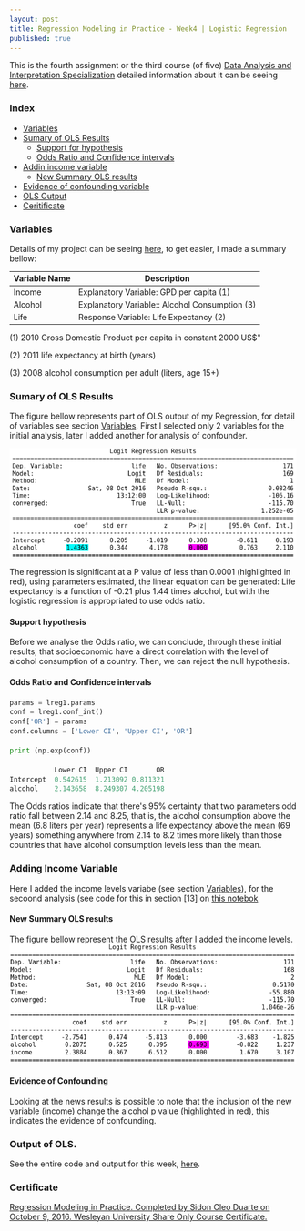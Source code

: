 ```yaml
---
layout: post
title: Regression Modeling in Practice - Week4 | Logistic Regression
published: true
---
```


This is the fourth assignment or the third course (of five)
[Data Analysis and Interpretation Specialization](https://www.coursera.org/specializations/data-analysis)
detailed information about it can be seeing [here](https://www.coursera.org/learn/data-visualization#).

### Index
+ [Variables](#variables)
+ [Sumary of OLS Results](#summary)
  + [Support for hypothesis](#support)
  + [Odds Ratio and Confidence intervals](#odds)
+ [Addin income variable](#add1)
  + [ New Summary OLS results](#new)
+ [Evidence of confounding variable](#evidence)
+ [OLS Output](#output)  
+ [Ceritificate](https://www.coursera.org/account/accomplishments/certificate/EL67GXA7CXJ3)

### <a name = "variables"></a>Variables

Details of my project can be seeing
[here](https://sidon.github.io/data-visualization-week1/), to get easier, I made a summary bellow:

|Variable Name|Description|
|-------------|-----------|
|Income       |Explanatory Variable: GPD per capita (1)|
|Alcohol      |Explanatory Variable:: Alcohol Consumption (3)|
|Life         |Response Variable: Life Expectancy (2)|

(1) 2010 Gross Domestic Product per capita in constant 2000 US$"

(2) 2011 life expectancy at birth (years)

(3) 2008 alcohol consumption per adult (liters, age 15+)

### <a name = "summary"></a>Sumary of OLS Results
The figure bellow represents part of OLS output of my Regression, for detail of
variables see section [Variables](#variables).
First I selected only 2 variables for the initial analysis, later I added another for analysis of confounder.

![plot](/images/ols_bregressionw4.png)

The regression is significant at a P value of less than 0.0001 (highlighted in red), using parameters estimated,  the linear equation can be generated: Life expectancy is a function of -0.21 plus 1.44 times alcohol, but with the logistic regression is appropriated to use odds ratio.

#### <a name = "support"></a>Support hypothesis
Before we analyse the Odds ratio, we can conclude, through these initial results, that socioeconomic have a direct correlation with the level of alcohol consumption of a country. Then, we can reject the null hypothesis.

#### <a name = "odds"></a>Odds Ratio and Confidence intervals

```python
params = lreg1.params
conf = lreg1.conf_int()
conf['OR'] = params
conf.columns = ['Lower CI', 'Upper CI', 'OR']

print (np.exp(conf))

           Lower CI  Upper CI       OR
Intercept  0.542615  1.213092 0.811321
alcohol    2.143658  8.249307 4.205198
```

The Odds ratios indicate that there's 95% certainty that two parameters odd ratio fall between 2.14 and 8.25, that is, the alcohol consumption above the mean (6.8 liters per year) represents a life expectancy above the mean (69 years) something anywhere from 2.14 to 8.2 times more likely than those countries that have alcohol consumption levels less than the mean.

### <a name = "add1"></a>Adding Income Variable
Here I added the income levels variabe (see section [Variables](#variables)),
for the secoond analysis (see code for this in section [13] on [this notebok](https://github.com/Sidon/Sidon.github.io/blob/master/_posts/bregession-w3.ipynb)

#### <a name = "new"></a>New Summary OLS results
The figure bellow represent the OLS results after I added the income levels.
![plot](/images/ols_bregressionw4-2.png)

#### <a name = "evidence"></a>Evidence of Confounding
Looking at the news results is possible to note that the inclusion of the new variable (income) change the alcohol p value (highlighted in red), this indicates the evidence of confounding.

### <a name = "output"></a>Output of OLS.
See the entire code and output for this week,  [here](https://github.com/Sidon/Sidon.github.io/blob/master/_posts/bregession-w4.ipynb).

### <a name = "certificate"></a>Certificate
[Regression Modeling in Practice.
Completed by Sidon Cleo Duarte on October 9, 2016.
Wesleyan University
Share Only Course Certificate.](https://www.coursera.org/account/accomplishments/certificate/EL67GXA7CXJ3)
